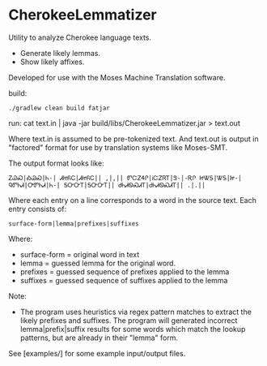 # CherokeeLemmatizer

Utility to analyze Cherokee language texts.

* Generate likely lemmas.
* Show likely affixes.

Developed for use with the Moses Machine Translation software.

build:
```
./gradlew clean build fatjar
```

run: 
cat text.in | java -jar build/libs/CherokeeLemmatizer.jar > text.out

Where text.in is assumed to be pre-tokenized text.
And text.out is output in "factored" format for use by translation systems like Moses-SMT.

The output format looks like:

```
ᏃᏊᏍ|ᎣᏊᏍ|Ꮒ-| ᏗᏥᏲᏟ|ᏗᏥᏲᏟ|| ,|,|| ᏛᏨᏃᏎᎵ|ᎥᏨᏃᏒᎢ|Ꮥ-|-ᎡᎵ ᏥᏔᎦ|ᏔᎦ|Ꮵ-| ᏄᏛᏂᏗ|ᎤᏛᏂᏗ|Ꮒ-| ᎦᏅᏅᎢ|ᎦᏅᏅᎢ|| ᏧᏂᏗᏫᏍᏗᎢ|ᏧᏂᏗᏫᏍᏗᎢ|| .|.||
```

Where each entry on a line corresponds to a word in the source text.
Each entry consists of:

```
surface-form|lemma|prefixes|suffixes
```

Where:
- surface-form = original word in text
- lemma = guessed lemma for the original word.
- prefixes = guessed sequence of prefixes applied to the lemma
- suffixes = guessed sequence of suffixes applied to the lemma

Note:
- The program uses heuristics via regex pattern matches to extract the likely prefixes and suffixes. The program will generated incorrect lemma|prefix|suffix results for some words which match the lookup patterns, but are already in their "lemma" form.


 



See [examples/] for some example input/output files.
